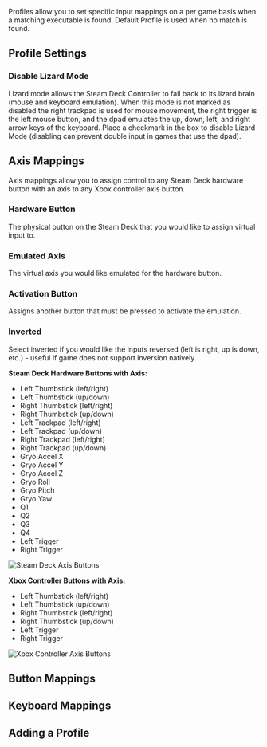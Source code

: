 Profiles allow you to set specific input mappings on a per game basis when a matching executable is found. Default Profile is used when no match is found.

## Profile Settings

### Disable Lizard Mode
Lizard mode allows the Steam Deck Controller to fall back to its lizard brain (mouse and keyboard emulation). When this mode is not marked as disabled the right trackpad is used for mouse movement, the right trigger is the left mouse button, and the dpad emulates the up, down, left, and right arrow keys of the keyboard. Place a checkmark in the box to disable Lizard Mode (disabling can prevent double input in games that use the dpad). 

## Axis Mappings
Axis mappings allow you to assign control to any Steam Deck hardware button with an axis to any Xbox controller axis button.

### Hardware Button
The physical button on the Steam Deck that you would like to assign virtual input to.

### Emulated Axis
The virtual axis you would like emulated for the hardware button.

### Activation Button
Assigns another button that must be pressed to activate the emulation.

### Inverted
Select inverted if you would like the inputs reversed (left is right, up is down, etc.) - useful if game does not support inversion natively.

**Steam Deck Hardware Buttons with Axis:**
* Left Thumbstick (left/right) 
* Left Thumbstick (up/down)
* Right Thumbstick (left/right)
* Right Thumbstick (up/down)
* Left Trackpad (left/right) 
* Left Trackpad (up/down)
* Right Trackpad (left/right)
* Right Trackpad (up/down)
* Gryo Accel X
* Gryo Accel Y
* Gryo Accel Z
* Gryo Roll
* Gryo Pitch
* Gryo Yaw
* Q1
* Q2
* Q3
* Q4
* Left Trigger
* Right Trigger

![Steam Deck Axis Buttons](/images/Steam%20Deck%20Axis.png)

**Xbox Controller Buttons with Axis:**
* Left Thumbstick (left/right) 
* Left Thumbstick (up/down)
* Right Thumbstick (left/right)
* Right Thumbstick (up/down)
* Left Trigger
* Right Trigger

![Xbox Controller Axis Buttons](/images/Xbox%20Axis.png)

## Button Mappings

## Keyboard Mappings

## Adding a Profile